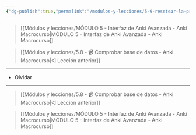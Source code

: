 ```yaml
---
{"dg-publish":true,"permalink":"/modulos-y-lecciones/5-9-resetear-la-programacion-de-tus-tarjetas-anki-macrocurso/","noteIcon":"","updated":"2024-05-15T22:20:32.581+02:00"}
---
```



> [[Módulos y lecciones/MÓDULO 5 - Interfaz de Anki Avanzada - Anki Macrocurso\|MÓDULO 5 - Interfaz de Anki Avanzada - Anki Macrocurso]]

> [[Módulos y lecciones/5.8 - 📹 Comprobar base de datos - Anki Macrocurso\|◁ Lección anterior]]

---

- Olvidar

---

> [[Módulos y lecciones/5.8 - 📹 Comprobar base de datos - Anki Macrocurso\|◁ Lección anterior]]

> [[Módulos y lecciones/MÓDULO 5 - Interfaz de Anki Avanzada - Anki Macrocurso\|MÓDULO 5 - Interfaz de Anki Avanzada - Anki Macrocurso]]